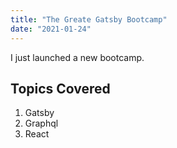 ```yaml
---
title: "The Greate Gatsby Bootcamp"
date: "2021-01-24"
---
```


I just launched a new bootcamp.

## Topics Covered

1. Gatsby
2. Graphql
3. React
